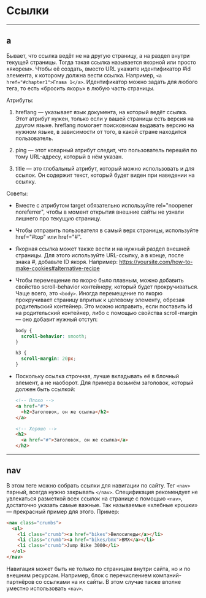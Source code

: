 # Ссылки

---

## a

Бывает, что ссылка ведёт не на другую страницу, а на раздел внутри текущей страницы. Тогда такая ссылка называется якорной или просто «якорем». Чтобы её создать, вместо URL укажите идентификатор #id элемента, к которому должна вести ссылка. Например, `<a href="#chapter1">Глава 1</a>`. Идентификатор можно задать для любого тега, то есть «бросить якорь» в любую часть страницы.

Атрибуты:

1. hreflang — указывает язык документа, на который ведёт ссылка. Этот атрибут нужен, только если у вашей страницы есть версия на другом языке. hreflang помогает поисковикам выдавать версию на нужном языке, в зависимости от того, в какой стране находится пользователь.

2. ping — этот коварный атрибут следит, что пользователь перешёл по тому URL-адресу, который в нём указан.

3. title — это глобальный атрибут, который можно использовать и для ссылок. Он содержит текст, который будет виден при наведении на ссылку.

Советы:

- Вместе с атрибутом target обязательно используйте rel="noopener noreferrer", чтобы в момент открытия внешние сайты не узнали лишнего про текущую страницу.

- Чтобы отправить пользователя в самый верх страницы, используйте href="#top" или href="#".

- Якорная ссылка может также вести и на нужный раздел внешней страницы. Для этого используйте URL-ссылку, а в конце, после знака #, добавьте ID якоря. Например: https://yoursite.com/how-to-make-cookies#alternative-recipe

- Чтобы перемещение по якорю было плавным, можно добавить свойство scroll-behavior контейнеру, который будет прокручиваться. Чаще всего, это `<body>`. Иногда перемещение по якорю прокручивает страницу впритык к целевому элементу, обрезая родительский контейнер. Это можно исправить, если поставить id на родительский контейнер, либо с помощью свойства scroll-margin — оно добавит нужный отступ:

  ```css
  body {
    scroll-behavior: smooth;
  }
  ```

  ```css
  h3 {
    scroll-margin: 20px;
  }
  ```

- Поскольку ссылка строчная, лучше вкладывать её в блочный элемент, а не наоборот. Для примера возьмём заголовок, который должен быть ссылкой:

  ```html
  <!-- Плохо -->
  <a href="#">
    <h2>Заголовок, он же ссылка</h2>
  </a>

  <!-- Хорошо -->
  <h2>
    <a href="#">Заголовок, он же ссылка</a>
  </h2>
  ```

---

## nav

В этом теге можно собрать ссылки для навигации по сайту. Тег `<nav>` парный, всегда нужно закрывать `</nav>`. Спецификация рекомендует не увлекаться разметкой всех ссылок на странице с помощью `<nav>`, достаточно указать самые важные. Так называемые «хлебные крошки» — прекрасный пример для этого. Пример:

```html
<nav class="crumbs">
  <ol>
    <li class="crumb"><a href="bikes">Велосипеды</a></li>
    <li class="crumb"><a href="bikes/bmx">BMX</a></li>
    <li class="crumb">Jump Bike 3000</li>
  </ol>
</nav>
```

Навигация может быть не только по страницам внутри сайта, но и по внешним ресурсам. Например, блок с перечислением компаний-партнёров со ссылками на их сайты. В этом случае также вполне уместно использовать `<nav>`.
